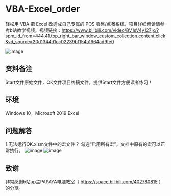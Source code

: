 # VBA-Excel_order
轻松用 VBA 把 Excel 改造成自己专属的 POS 零售/点餐系统，项目详细解读请参考b站教学视频，视频链接：https://www.bilibili.com/video/BV1sV4y127jx/?spm_id_from=444.41.top_right_bar_window_custom_collection.content.click&vd_source=20d1344d1cc02239bf154a1664ad9fe0

![image](https://github.com/JunHuaBai96/VBA-Excel_order/assets/102909786/4608dfc9-be6e-4fe4-8f2b-45a65aad1f07)

## 资料备注
Start文件原始文件，OK文件项目终稿文件，提供Start文件方便读者练习！

## 环境
Windows 10，Microsoft 2019 Excel

## 问题解答
1.无法运行OK.xlsm文件中的宏文件？
勾选“启用所有宏”。文档中原有的宏可以正常执行。
![image](https://github.com/JunHuaBai96/VBA-Excel_order/assets/102909786/8018bda6-0546-4179-98f2-72af0a14f6c7)
![image](https://github.com/JunHuaBai96/VBA-Excel_order/assets/102909786/804d1f23-17f9-4f4c-be9c-265fb53d5933)

##  致谢
非常感谢b站up主PAPAYA电脑教室（ https://space.bilibili.com/402780815 ）的分享。
